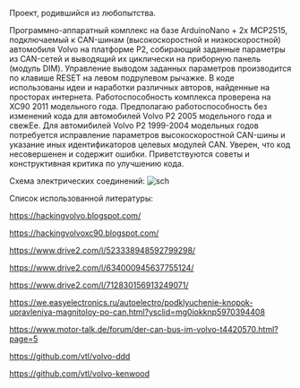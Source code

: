 Проект, родившийся из любопытства.

Программно-аппаратный комплекс на базе ArduinoNano + 2x MCP2515, подключаемый к CAN-шинам (высокоскоростной и низкоскоростной) автомобиля Volvo на платформе P2,
собирающий заданные параметры из CAN-сетей и выводящий их циклически на приборную панель (модуль DIM). 
Управление выводом заданных параметров производится по клавише RESET на левом подрулевом рычажке.
В коде использованы идеи и наработки различных авторов, найденные на просторах интернета.
Работоспособность комплекса проверена на XC90 2011 модельного года. 
Предполагаю работоспособность без изменений кода для автомобилей Volvo P2 2005 модельного года и свежЕе.
Для автомибилей Volvo P2 1999-2004 модельных годов потребуется исправление параметров высокоскоростной CAN-шины и указание иных идентификаторов целевых модулей CAN.
Уверен, что код несовершенен и содержит ошибки.
Приветствуются советы и конструктивная критика по улучшению кода.

Схема электрических соединений:
![sch](https://github.com/user-attachments/assets/a9c4d5ac-88a2-4806-ad35-0f1725c3ff0b)

Список использованной литературы:

https://hackingvolvo.blogspot.com/

https://hackingvolvoxc90.blogspot.com/

https://www.drive2.com/l/523338948592799298/

https://www.drive2.com/l/634000945637755124/

https://www.drive2.com/l/712830156913249071/

https://we.easyelectronics.ru/autoelectro/podklyuchenie-knopok-upravleniya-magnitoloy-po-can.html?ysclid=mg0iokknp5970394408

https://www.motor-talk.de/forum/der-can-bus-im-volvo-t4420570.html?page=5

https://github.com/vtl/volvo-ddd

https://github.com/vtl/volvo-kenwood
